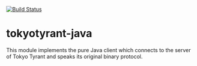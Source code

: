 [![Build Status](https://travis-ci.org/eungju/tokyotyrant-java.svg?branch=master)](https://travis-ci.org/eungju/tokyotyrant-java)

tokyotyrant-java
================

This module implements the pure Java client which connects to the server of Tokyo Tyrant and speaks its original binary protocol.
